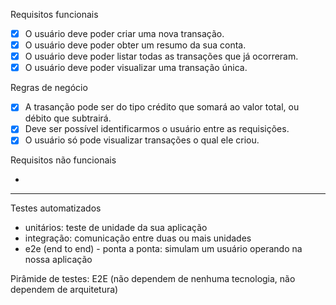 Requisitos funcionais

- [x] O usuário deve poder criar uma nova transação.
- [x] O usuário deve poder obter um resumo da sua conta.
- [x] O usuário deve poder listar todas as transações que já ocorreram.
- [x] O usuário deve poder visualizar uma transação única.

Regras de negócio

- [x] A trasanção pode ser do tipo crédito que somará ao valor total, ou débito que subtrairá.
- [x] Deve ser possível identificarmos o usuário entre as requisições.
- [x] O usuário só pode visualizar transações o qual ele criou.

Requisitos não funcionais

- 



******

Testes automatizados
- unitários: teste de unidade da sua aplicação
- integração: comunicação entre duas ou mais unidades
- e2e (end to end) - ponta a ponta: simulam um usuário operando na nossa aplicação


Pirâmide de testes: E2E (não dependem de nenhuma tecnologia, não dependem de arquitetura)